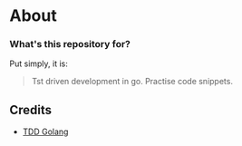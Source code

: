 # About

### What's this repository for?

Put simply, it is:

> Tst driven development in go. Practise code snippets.

## Credits

- [TDD Golang](https://quii.gitbook.io/learn-go-with-tests/go-fundamentals/hello-world)
